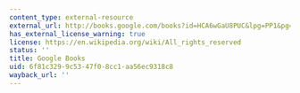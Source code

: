 ```yaml
---
content_type: external-resource
external_url: http://books.google.com/books?id=HCA6wGaU8PUC&lpg=PP1&pg=PA317#v=onepage&q&f=false
has_external_license_warning: true
license: https://en.wikipedia.org/wiki/All_rights_reserved
status: ''
title: Google Books
uid: 6f81c329-9c53-47f0-8cc1-aa56ec9318c8
wayback_url: ''
---
```

